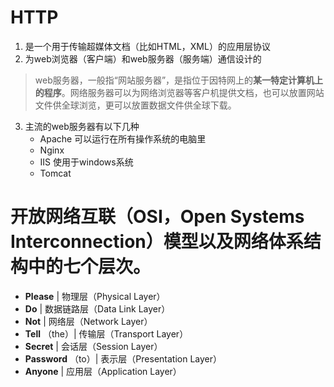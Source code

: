 # HTTP

1. 是一个用于传输超媒体文档（比如HTML，XML）的应用层协议
2. 为web浏览器（客户端）和web服务器（服务端）通信设计的
>  web服务器，一般指“网站服务器”，是指位于因特网上的**某一特定计算机上的程序**。网络服务器可以为网络浏览器等客户机提供文档，也可以放置网站文件供全球浏览，更可以放置数据文件供全球下载。
3. 主流的web服务器有以下几种
   - Apache 可以运行在所有操作系统的电脑里
   - Nginx
   - IIS 使用于windows系统
   - Tomcat
# 开放网络互联（OSI，Open Systems Interconnection）模型以及网络体系结构中的七个层次。
-  **Please** | 物理层（Physical Layer）
-  **Do** | 数据链路层（Data Link Layer）
-  **Not** | 网络层（Network Layer）
-  **Tell** （the）| 传输层（Transport Layer）
-  **Secret** | 会话层（Session Layer）
-  **Password** （to）| 表示层（Presentation Layer）
-  **Anyone** | 应用层（Application Layer）